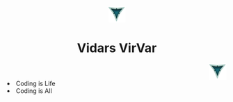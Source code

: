 <header>
     <div>
          <img src="./LOOGOO.png" alt="3 Vs logo" id="logo" width="40" height="37" >
           <h1 align="center">Vidars VirVar</h1>
          <img align="right" src="./LOOGOO.png" alt="3 Vs logo" id="logo" width="40" height="37" >
     </div>
     
 <div>
     
 </div>
 </header>
 
<body>
     <li>Coding is Life</li>
     <li>Coding is All</li>
</body>
